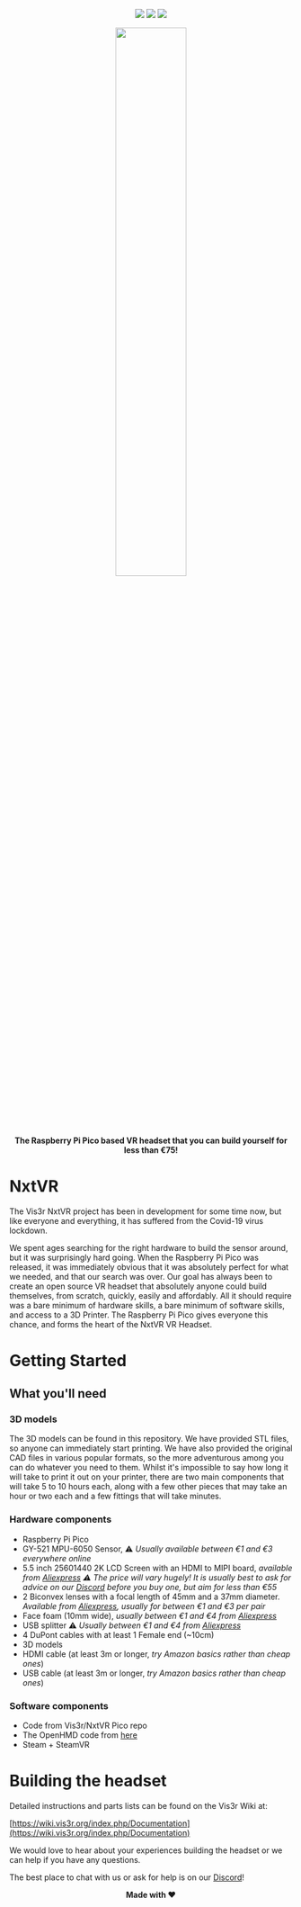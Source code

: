<p align="center">
  <img src="https://img.shields.io/github/license/vis3r/NxtVR.svg">
  <img src="https://img.shields.io/github/stars/vis3r/NxtVR.svg">
  <img src="https://img.shields.io/github/issues/vis3r/NxtVR.svg">
</p>

<p align="center"><img width="50%" src="https://github.com/vis3r/NxtVR/blob/master/Images/Logo.png"></p>
<h4 align="center">The Raspberry Pi Pico based VR headset that you can build yourself for less than €75!</h4>

# NxtVR

The Vis3r NxtVR project has been in development for some time now, but like everyone and everything, it has suffered from the Covid-19 virus lockdown.

We spent ages searching for the right hardware to build the sensor around, but it was surprisingly hard going. When the Raspberry Pi Pico was released, it was immediately obvious that it was absolutely perfect for what we needed, and that our search was over. Our goal has always been to create an open source VR headset that absolutely anyone could build themselves, from scratch, quickly, easily and affordably. All it should require was a bare minimum of hardware skills, a bare minimum of software skills, and access to a 3D Printer. The Raspberry Pi Pico gives everyone this chance, and forms the heart of the NxtVR VR Headset. 

# Getting Started
## What you'll need
### 3D models

The 3D models can be found in this repository. We have provided STL files, so anyone can immediately start printing. We have also provided the original CAD files in various popular formats, so the more adventurous among you can do whatever you need to them. Whilst it's impossible to say how long it will take to print it out on your printer, there are two main components that will take  5 to 10 hours each, along with a few other pieces that may take an hour or two each and a few fittings that will take minutes.


### Hardware components

* Raspberry Pi Pico
* GY-521 MPU-6050 Sensor,  ⚠️ *Usually available between €1 and €3 everywhere online*
* 5.5 inch 25601440 2K LCD Screen with an HDMI to MIPI board, *available from [Aliexpress](https://www.aliexpress.com/item/5-5-inch-1440x2560-2K-IPS-LCD-screen-display-with-HDMI-top-MIPI-controller-board-for/32817672501.html)
⚠️ The price will vary hugely! It is usually best to ask for advice on our [Discord](https://discord.gg/HktrkmW) before you buy one, but aim for less than €55*
* 2 Biconvex lenses with a focal length of 45mm and a 37mm diameter. *Available from [Aliexpress](https://www.aliexpress.com/wholesale?catId=0&SearchText=Biconvex+Lenses+37mm), usually for between €1 and €3 per pair*
* Face foam (10mm wide), *usually between €1 and €4 from [Aliexpress](https://www.aliexpress.com/wholesale?catId=0&SearchText=+eye+pad+mask+htc+vive)*
* USB splitter ⚠️ *Usually between €1 and €4 from [Aliexpress](https://www.aliexpress.com/wholesale?catId=0&SearchText=Micro+USB+2.0+Splitter+Y+1+Female+to+2+Male)*
* 4 DuPont cables with at least 1 Female end (\~10cm) 
* 3D models
* HDMI cable (at least 3m or longer, *try Amazon basics rather than cheap ones*)
* USB cable (at least 3m or longer, *try Amazon basics rather than cheap ones*)

### Software components

* Code from Vis3r/NxtVR Pico repo 
* The OpenHMD code from [here](https://github.com/vis3r/OpenHMD)
* Steam + SteamVR

# Building the headset

Detailed instructions and parts lists can be found on the Vis3r Wiki at:

[https://wiki.vis3r.org/index.php/Documentation](https://wiki.vis3r.org/index.php/Documentation)

 We would love to hear about your experiences building the headset or we can help if you have any questions.

The best place to chat with us or ask for help is on our [Discord](https://discord.gg/HktrkmW)!

<p align="center"> <strong> Made with ❤️</strong> </p>
